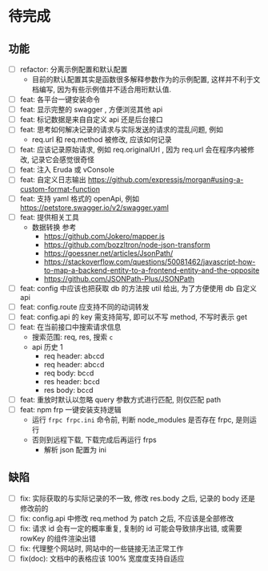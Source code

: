 # 待完成
## 功能
- [ ] refactor: 分离示例配置和默认配置
  - 目前的默认配置其实是函数很多解释参数作为的示例配置, 这样并不利于文档编写, 因为有些示例值并不适合用珩默认值.
- [ ] feat: 各平台一键安装命令
- [ ] feat: 显示完整的 swagger , 方便浏览其他 api
- [ ] feat: 标记数据是来自自定义 api 还是后台接口
- [ ] feat: 思考如何解决记录的请求与实际发送的请求的混乱问题, 例如
  - req.url 和 req.method 被修改, 应该如何记录
- [ ] feat: 应该记录原始请求, 例如 req.originalUrl , 因为 req.url 会在程序内被修改, 记录它会感觉很奇怪
- [ ] feat: 注入 Eruda 或 vConsole
- [ ] feat: 自定义日志输出 https://github.com/expressjs/morgan#using-a-custom-format-function
- [ ] feat: 支持 yaml 格式的 openApi, 例如 https://petstore.swagger.io/v2/swagger.yaml
- [ ] feat: 提供相关工具
  - 数据转换 参考
    - https://github.com/Jokero/mapper.js
    - https://github.com/bozzltron/node-json-transform
    - https://goessner.net/articles/JsonPath/
    - https://stackoverflow.com/questions/50081462/javascript-how-to-map-a-backend-entity-to-a-frontend-entity-and-the-opposite
    - https://github.com/JSONPath-Plus/JSONPath
- [ ] feat: config 中应该也把获取 db 的方法按 util 给出, 为了方便使用 db 自定义 api
- [ ] feat: config.route 应支持不同的动词转发
- [ ] feat: config.api 的 key 需支持简写, 即可以不写 method, 不写时表示 get
- [ ] feat: 在当前接口中搜索请求信息
  - 搜索范围: req, res, 搜索 `c`
  - api 历史 1
    - req header: ab`c`cd
    - req header: abc`c`d
    - req body:  bc`c`d
    - res header:  bc`c`d
    - res body:  bc`c`d
- [ ] feat: 重放时默认以忽略 query 参数方式进行匹配, 则仅匹配 path
- [ ] feat: npm frp 一键安装支持逻辑
  - 运行 `frpc frpc.ini` 命令前, 判断 node_modules 是否存在 frpc, 是则运行
  - 否则到远程下载, 下载完成后再运行 frps
    - 解析 json 配置为 ini
  
## 缺陷
- [ ] fix: 实际获取的与实际记录的不一致, 修改 res.body 之后, 记录的 body 还是修改前的
- [ ] fix: config.api 中修改 req.method 为 patch 之后, 不应该是全部修改
- [ ] fix: 请求 id 会有一定的概率重复, 复制的 id 可能会导致排序出错, 或需要 rowKey 的组件渲染出错
- [ ] fix: 代理整个网站时, 网站中的一些链接无法正常工作
- [ ] fix(doc): 文档中的表格应该 100% 宽度度支持自适应
